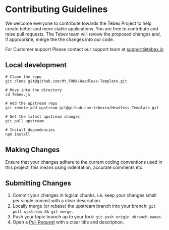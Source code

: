 # Contributing Guidelines

We welcome everyone to contribute towards the Tebex Project to help create better and more stable applications. You are free to contribute and raise pull requests. The Tebex team will review the proposed changes and, if appropriate, merge the the changes into our code. 

For Customer support Please contact our support team at [support@tebex.io](mailto:support@tebex.io)

## Local development

```shell
# Clone the repo
git clone git@github.com:MY_FORK/Headless-Template.git

# Move into the directory
cd Tebex.js

# Add the upstream repo
git remote add upstream git@github.com:tebexio/Headless-Template.git

# Get the latest upstream changes
git pull upstream

# Install dependencies
npm install
```

## Making Changes
Ensure that your changes adhere to the current coding conventions used in this project, this means using indentation, accurate comments etc.

## Submitting Changes
1. Commit your changes in logical chunks, i.e. keep your changes small per single commit with a clear description.
2. Locally merge (or rebase) the upstream branch into your branch: `git pull upstream && git merge`.
3. Push your topic branch up to your fork: `git push origin <branch-name>`.
4. Open a [Pull Request](https://help.github.com/articles/using-pull-requests) with a clear title and description.
